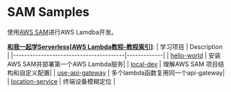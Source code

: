 # SAM Samples

使用[AWS SAM](https://aws.amazon.com/cn/serverless/sam/)进行AWS Lamdba开发。

**[和我一起学Serverless[AWS Lambda教程-教程索引]](https://juejin.cn/post/7267475679825412159)**:
| 学习项目                                | Description |
|----------------------------------------|-------------|
| [hello-world](./hello-world) | 安装AWS SAM并部署第一个AWS Lambda服务|
| [local-dev](./local-dev) | 理解AWS SAM 项目结构和自定义配置|
| [use-api-gateway](./use-api-gateway) | 多个lambda函数复用同一个api-gateway|
| [location-service](./location-service) | 终端设备模糊定位    |